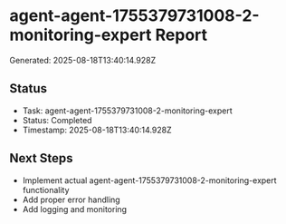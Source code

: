 # agent-agent-1755379731008-2-monitoring-expert Report

Generated: 2025-08-18T13:40:14.928Z

## Status
- Task: agent-agent-1755379731008-2-monitoring-expert
- Status: Completed
- Timestamp: 2025-08-18T13:40:14.928Z

## Next Steps
- Implement actual agent-agent-1755379731008-2-monitoring-expert functionality
- Add proper error handling
- Add logging and monitoring
